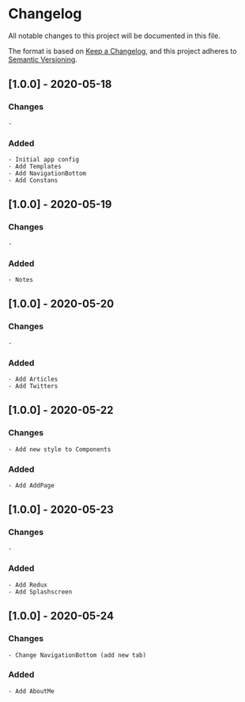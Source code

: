 # Changelog
All notable changes to this project will be documented in this file.

The format is based on [Keep a Changelog](https://keepachangelog.com/en/1.0.0/),
and this project adheres to [Semantic Versioning](https://semver.org/spec/v2.0.0.html).

## [1.0.0] - 2020-05-18

### Changes

    - 

### Added

    - Initial app config
    - Add Templates
    - Add NavigationBottom
    - Add Constans

## [1.0.0] - 2020-05-19

### Changes

    - 

### Added

    - Notes

## [1.0.0] - 2020-05-20

### Changes

    - 

### Added

    - Add Articles
    - Add Twitters

## [1.0.0] - 2020-05-22

### Changes

    - Add new style to Components

### Added

    - Add AddPage

## [1.0.0] - 2020-05-23

### Changes

    - 

### Added

    - Add Redux
    - Add Splashscreen

## [1.0.0] - 2020-05-24

### Changes

    - Change NavigationBottom (add new tab)

### Added

    - Add AboutMe